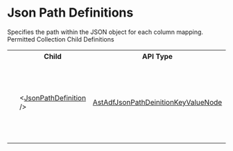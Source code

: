 # Json Path Definitions

<div class="LanguageSummary"><div class ="SummaryItem">Specifies the path within the JSON object for each column mapping.</div></div><div class="SchemaBindingGroup"><div class="SchemaBindingGroupHeader">Permitted Collection Child Definitions</div><table id="SchemaBindingList" class="SchemaBindingList"><tbody><tr><th class="SchemaBindingIconColumnHeader">&nbsp;</th><th class="SchemaBindingNameColumnHeader">Child</th><th class="SchemaBindingTypeColumnHeader">API Type</th><th class="SchemaBindingSummaryColumnHeader">Description</th></tr><tr class="cd0"><td class="SchemaBindingIcon"><div class="NotRequired" /></td><td class="SchemaBindingName"><span class="punc">&lt;</span><a href=Varigence.Languages.Biml.DataFactory.AstAdfJsonPathDeinitionKeyValueNode.html">JsonPathDefinition</a><span class="punc"> /&gt;</span></td><td class="SchemaBindingType"><a href="../api-reference/Varigence.Languages.Biml.DataFactory.AstAdfJsonPathDeinitionKeyValueNode.html">AstAdfJsonPathDeinitionKeyValueNode</a></td><td class="SchemaBindingSummary">Specifies key/value pairs to be used for mapping the JSON path for each column.</td></tr></tbody></table></div>